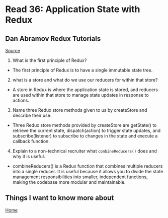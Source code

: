 # Read 36: Application State with Redux

## Dan Abramov Redux Tutorials

[Source](https://egghead.io/courses/fundamentals-of-redux-course-from-dan-abramov-bd5cc867)

1. What is the first principle of Redux?

- The first principle of Redux is to have a single immutable state tree.

2. what is a store and what do we use our reducers for within that store?

- A store in Redux is where the application state is stored, and reducers are used within that store to manage state updates in response to actions.

3. Name three Redux store methods given to us by createStore and describe their use.

- Three Redux store methods provided by createStore are getState() to retrieve the current state, dispatch(action) to trigger state updates, and subscribe(listener) to subscribe to changes in the state and execute a callback function.

4. Explain to a non-technical recruiter what `combineReducers()` does and why it is useful.

- combineReducers() is a ​Redux function that combines multiple reducers into a single reducer. It is useful because it allows you to divide the state management responsibilities into smaller, independent functions, making the codebase more modular and maintainable.

## Things I want to know more about

[Home](https://sfpagalan.github.io/reading-notes/)